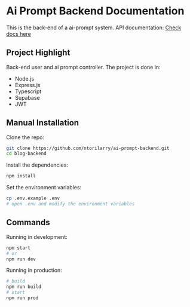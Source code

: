 # Ai Prompt Backend Documentation

This is the back-end of a ai-prompt system.
API documentation: [Check docs here](https://ai-prompt-backend.onrender.com/api-docs)

## Project Highlight

Back-end user and ai prompt controller.
The project is done in:

- Node.js
- Express.js
- Typescript
- Supabase
- JWT

## Manual Installation

Clone the repo:

```bash
git clone https://github.com/ntorilarry/ai-prompt-backend.git
cd blog-backend
```

Install the dependencies:

```bash
npm install
```

Set the environment variables:

```bash
cp .env.example .env
# open .env and modify the environment variables
```

## Commands

Running in development:

```bash
npm start
# or
npm run dev
```

Running in production:

```bash
# build
npm run build
# start
npm run prod
```